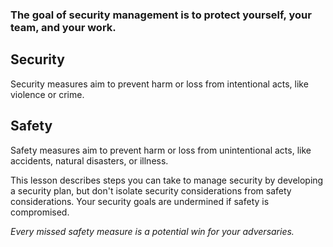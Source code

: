 [Title]: # (Security and safety)
[Order]: # (0)

### The goal of security management is to protect yourself, your team, and your work. 

## Security 

Security measures aim to prevent harm or loss from intentional acts, like violence or crime.

## Safety 

Safety measures aim to prevent harm or loss from unintentional acts, like accidents, natural disasters, or illness.

This lesson describes steps you can take to manage security by developing a security plan, but don't isolate security considerations from safety considerations. Your security goals are undermined if safety is compromised. 

*Every missed safety measure is a potential win for your adversaries.*   
